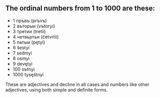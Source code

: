 ## The ordinal numbers from 1 to 1000 are these:
* 1 пръвъ (prъvъ)
* 2 въторыи (vъtoryi)
* 3 третии (tretii)
* 4 четвьртьи (četvrtii)
* 5 пѧтыи (pętyi)
* 6 šestyi
* 7 sedmyi
* 8 osmyi
* 9 devętyi
* 100 sъtnyi
* 1000 tysęštnyi

These are adjectives and decline in all cases and numbers like other adjectives, using both simple and definite forms.